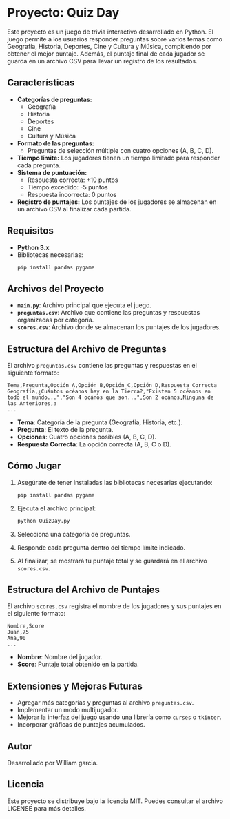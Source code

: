 # Proyecto: Quiz Day

Este proyecto es un juego de trivia interactivo desarrollado en Python. El juego permite a los usuarios responder preguntas sobre varios temas como Geografía, Historia, Deportes, Cine y Cultura y Música, compitiendo por obtener el mejor puntaje. Además, el puntaje final de cada jugador se guarda en un archivo CSV para llevar un registro de los resultados.

## Características

- **Categorías de preguntas:**
  - Geografía
  - Historia
  - Deportes
  - Cine
  - Cultura y Música
- **Formato de las preguntas:**
  - Preguntas de selección múltiple con cuatro opciones (A, B, C, D).
- **Tiempo límite:** Los jugadores tienen un tiempo limitado para responder cada pregunta.
- **Sistema de puntuación:**
  - Respuesta correcta: +10 puntos
  - Tiempo excedido: -5 puntos
  - Respuesta incorrecta: 0 puntos
- **Registro de puntajes:** Los puntajes de los jugadores se almacenan en un archivo CSV al finalizar cada partida.

## Requisitos

- **Python 3.x**
- Bibliotecas necesarias:
  ```bash
  pip install pandas pygame
  ```

## Archivos del Proyecto

- **`main.py`**: Archivo principal que ejecuta el juego.
- **`preguntas.csv`**: Archivo que contiene las preguntas y respuestas organizadas por categoría.
- **`scores.csv`**: Archivo donde se almacenan los puntajes de los jugadores.

## Estructura del Archivo de Preguntas

El archivo `preguntas.csv` contiene las preguntas y respuestas en el siguiente formato:

```csv
Tema,Pregunta,Opción A,Opción B,Opción C,Opción D,Respuesta Correcta
Geografía,¿Cuántos océanos hay en la Tierra?,"Existen 5 océanos en todo el mundo...","Son 4 ocános que son...",Son 2 ocános,Ninguna de las Anteriores,a
...
```

- **Tema**: Categoría de la pregunta (Geografía, Historia, etc.).
- **Pregunta**: El texto de la pregunta.
- **Opciones**: Cuatro opciones posibles (A, B, C, D).
- **Respuesta Correcta**: La opción correcta (A, B, C o D).

## Cómo Jugar

1. Asegúrate de tener instaladas las bibliotecas necesarias ejecutando:
   ```bash
   pip install pandas pygame
   ```

2. Ejecuta el archivo principal:
   ```bash
   python QuizDay.py
   ```
2. Selecciona una categoría de preguntas.
3. Responde cada pregunta dentro del tiempo límite indicado.
4. Al finalizar, se mostrará tu puntaje total y se guardará en el archivo `scores.csv`.

## Estructura del Archivo de Puntajes

El archivo `scores.csv` registra el nombre de los jugadores y sus puntajes en el siguiente formato:

```csv
Nombre,Score
Juan,75
Ana,90
...
```

- **Nombre**: Nombre del jugador.
- **Score**: Puntaje total obtenido en la partida.

## Extensiones y Mejoras Futuras

- Agregar más categorías y preguntas al archivo `preguntas.csv`.
- Implementar un modo multijugador.
- Mejorar la interfaz del juego usando una librería como `curses` o `tkinter`.
- Incorporar gráficas de puntajes acumulados.

## Autor

Desarrollado por William garcia.

## Licencia

Este proyecto se distribuye bajo la licencia MIT. Puedes consultar el archivo LICENSE para más detalles.

